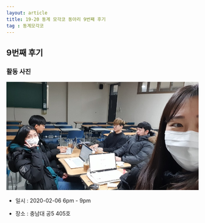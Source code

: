 ```yaml
---
layout: article
title: 19-20 동계 모각코 동아리 9번째 후기
tag : 동계모각코
---
```


## 9번째 후기

### 활동 사진
![9주차](/MGC/9번째.jpg)

* 일시 : 2020-02-06 6pm - 9pm

* 장소 : 충남대 공5 405호